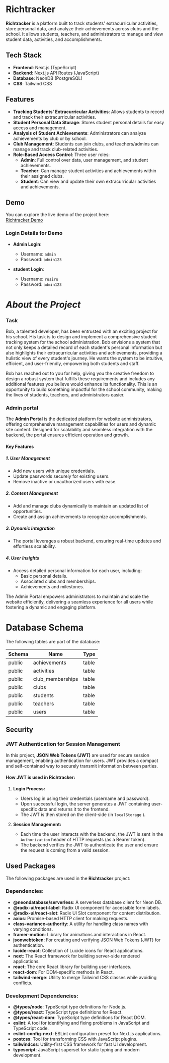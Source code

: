 # **Richtracker**

**Richtracker** is a platform built to track students' extracurricular activities, store personal data, and analyze their achievements across clubs and the school. It allows students, teachers, and administrators to manage and view student data, activities, and accomplishments.

## **Tech Stack**

- **Frontend**: Next.js (TypeScript)
- **Backend**: Next.js API Routes (JavaScript)
- **Database**: NeonDB (PostgreSQL)
- **CSS**: Tailwind CSS

## **Features**

- **Tracking Students' Extracurricular Activities**: Allows students to record and track their extracurricular activities.
- **Student Personal Data Storage**: Stores student personal details for easy access and management.
- **Analysis of Student Achievements**: Administrators can analyze achievements by club or by school.
- **Club Management**: Students can join clubs, and teachers/admins can manage and track club-related activities.
- **Role-Based Access Control**: Three user roles:
  - **Admin**: Full control over data, user management, and student achievements.
  - **Teacher**: Can manage student activities and achievements within their assigned clubs.
  - **Student**: Can view and update their own extracurricular activities and achievements.

## **Demo**

You can explore the live demo of the project here:  
[Richtracker Demo](https://rich-track-git-main-evildevs-projects.vercel.app/)

### **Login Details for Demo**

- **Admin Login**:
  - Username: `admin`
  - Password: `admin123`

- **student Login**:
  - Username: `rusiru`
  - Password: `admin123`

# ***About the Project***
### Task
Bob, a talented developer, has been entrusted with an exciting project for his school. His task is to design and implement a comprehensive student tracking system for the school administration. Bob envisions a system that not only keeps a detailed record of each student's personal information but also highlights their extracurricular activities and achievements, providing a hulistic view of every student's journey. He wants the system to be intuitive, efficient, and user-friendly, empowering both students and staff.

Bob has reached out to you for help, giving you the creative freedom to design a robust system that fulfills these requirements and includes any additional features you believe would enhance its functionality. This is an opportunity to build something impactful for the school community, making the lives of students, teachers, and administrators easier.

### Admin portal
The **Admin Portal** is the dedicated platform for website administrators, offering comprehensive management capabilities for users and dynamic site content. Designed for scalability and seamless integration with the backend, the portal ensures efficient operation and growth.

#### Key Features

##### 1. User Management
- Add new users with unique credentials.
- Update passwords securely for existing users.
- Remove inactive or unauthorized users with ease.

##### 2. Content Management
- Add and manage clubs dynamically to maintain an updated list of opportunities.
- Create and assign achievements to recognize accomplishments.

##### 3. Dynamic Integration
- The portal leverages a robust backend, ensuring real-time updates and effortless scalability.

##### 4. User Insights
- Access detailed personal information for each user, including:
  - Basic personal details.
  - Associated clubs and memberships.
  - Achievements and milestones.



The Admin Portal empowers administrators to maintain and scale the website efficiently, delivering a seamless experience for all users while fostering a dynamic and engaging platform.








# Database Schema

The following tables are part of the database:

| Schema  | Name              | Type    | 
|---------|-------------------|---------|
| public  | achievements       | table  |
| public  | activities         | table  |
| public  | club_memberships   | table  | 
| public  | clubs              | table  | 
| public  | students           | table  | 
| public  | teachers           | table  |
| public  | users              | table  | 

## Security

### JWT Authentication for Session Management

In this project, **JSON Web Tokens (JWT)** are used for secure session management, enabling authentication for users. JWT provides a compact and self-contained way to securely transmit information between parties.

#### How JWT is used in Richtracker:

1. **Login Process:**
   - Users log in using their credentials (username and password).
   - Upon successful login, the server generates a JWT containing user-specific data and returns it to the frontend.
   - The JWT is then stored on the client-side (in `localStorage` ).

2. **Session Management:**
   - Each time the user interacts with the backend, the JWT is sent in the `Authorization` header of HTTP requests (as a Bearer token).
   - The backend verifies the JWT to authenticate the user and ensure the request is coming from a valid session.
  

## Used Packages

The following packages are used in the **Richtracker** project:

### Dependencies:

- **@neondatabase/serverless**: A serverless database client for Neon DB.
- **@radix-ui/react-label**: Radix UI component for accessible form labels.
- **@radix-ui/react-slot**: Radix UI Slot component for content distribution.
- **axios**: Promise-based HTTP client for making requests.
- **class-variance-authority**: A utility for handling class names with varying conditions.
- **framer-motion**: Library for animations and interactions in React.
- **jsonwebtoken**: For creating and verifying JSON Web Tokens (JWT) for authentication.
- **lucide-react**: Collection of Lucide icons for React applications.
- **next**: The React framework for building server-side rendered applications.
- **react**: The core React library for building user interfaces.
- **react-dom**: For DOM-specific methods in React.
- **tailwind-merge**: Utility to merge Tailwind CSS classes while avoiding conflicts.

### Development Dependencies:

- **@types/node**: TypeScript type definitions for Node.js.
- **@types/react**: TypeScript type definitions for React.
- **@types/react-dom**: TypeScript type definitions for React DOM.
- **eslint**: A tool for identifying and fixing problems in JavaScript and TypeScript code.
- **eslint-config-next**: ESLint configuration preset for Next.js applications.
- **postcss**: Tool for transforming CSS with JavaScript plugins.
- **tailwindcss**: Utility-first CSS framework for fast UI development.
- **typescript**: JavaScript superset for static typing and modern development.





